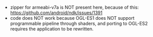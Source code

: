 - zipper for armeabi-v7a is NOT present here, because of this: https://github.com/android/ndk/issues/1391
- code does NOT work because OGL-ES1 does NOT support programmable pipeline through shaders, and porting to OGL-ES2 requires the application to be rewritten.